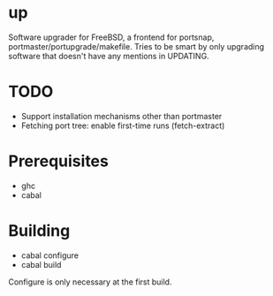 up
==

Software upgrader for FreeBSD, a frontend for portsnap,
portmaster/portupgrade/makefile. Tries to be smart by only upgrading software
that doesn't have any mentions in UPDATING.

# TODO
- Support installation mechanisms other than portmaster
- Fetching port tree: enable first-time runs (fetch-extract)

# Prerequisites
- ghc
- cabal

# Building
- cabal configure
- cabal build

Configure is only necessary at the first build.
